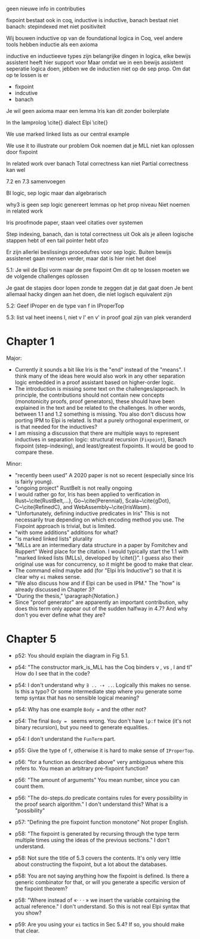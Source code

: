 geen nieuwe info in contributies

fixpoint bestaat ook in coq, inductive is inductive, banach bestaat niet
banach: stepindexed met niet positiviteit

Wij bouwen inductive op van de foundational logica in Coq, veel andere tools hebben inductie als een axioma

inductive en inductieeve types zijn belangrijke dingen in logica, elke bewijs assistent heeft hier support voor
Maar omdat we in een bewijs assistent seperatie logica doen, jebben we de inductien niet op de sep prop. Om dat op te lossen is er

- fixpoint
- indcutive
- banach

Je wil geen axioma maar een lemma
Iris kan dit zonder boilerplate

In the lamprolog \cite{} dialect Elpi \cite{}

We use marked linked lists as our central example

We use it to illustrate our problem
Ook noemen dat je MLL niet kan oplossen door fixpoint

In related work over banach
Total correctness kan niet
Partial correctness kan wel

7.2 en 7.3 samenvoegen

BI logic, sep logic maar dan algebrarisch

why3 is geen sep logic
genereert lemmas op het prop niveau
Niet noemen in related work

Iris proofmode paper, staan veel citaties over systemen

Step indexing, banach, dan is total correctness uit
Ook als je alleen logische stappen hebt of een tail pointer hebt ofzo

Er zijn allerlei beslissings procedufres voor sep logic.
Buiten bewijs assistenet gaan mensen verder, maar dat is hier niet het doel

5.1:
Je wil de Elpi vorm naar de pre fixpoint
Om dit op te lossen moeten we de volgende challenges oplossen

Je gaat de stapjes door lopen zonde te zeggen dat je dat gaat doen
Je bent allemaal hacky dingen aan het doen, die niet logisch equivalent zijn

5.2:
Geef IProper en de type van f in IProperTop

5.3:
list val heet ineens l, niet v
l' en v' in proof goal zijn van plek veranderd

# Chapter 1

Major:

- Currently it sounds a bit like Iris is the "end" instead of the "means". I think many of the ideas here would also work in any other separation logic embedded in a proof assistant based on higher-order logic.
- The introduction is missing some text on the challenges/approach. In principle, the contributions should not contain new concepts (monotonicity proofs, proof generators), these should have been explained in the text and be related to the challenges. In other words, between 1.1 and 1.2 something is missing. You also don't discuss how porting IPM to Elpi is related. Is that a purely orthogonal experiment, or is that needed for the inductives?
- I am missing a discussion that there are multiple ways to represent inductives in separation logic: structural recursion (`Fixpoint`), Banach fixpoint (step-indexing), and least/greatest fixpoints. It would be good to compare these.

Minor:

- "recently been used" A 2020 paper is not so recent (especially since Iris is fairly young).
- "ongoing project" RustBelt is not really ongoing
- I would rather go for, Iris has been applied to verification in Rust~\cite{RustBelt,...}, Go~\cite{Perennial}, Scala~\cite{gDot}, C~\cite{RefinedC}, and WebAssembly~\cite{IrisWasm}.
- "Unfortunately, defining inductive predicates in Iris" This is not necessarily true depending on which encoding method you use. The Fixpoint approach is trivial, but is limited.
- "with some additions" additions for what?
- "is marked linked lists" plurality
- "MLLs are an intermediary data structure in a paper by Fomitchev and Ruppert" Weird place for the citation. I would typically start the 1.1 with "marked linked lists (MLLs), developed by \citet{}". I guess also their original use was for concurrency, so it might be good to make that clear.
- The command eiInd maybe add (for "Elpi Iris Inductive") so that it is clear why `ei` makes sense.
- "We also discuss how and if Elpi can be used in IPM." The "how" is already discussed in Chapter 3?
- "During the thesis," \paragraph{Notation.}
- Since "proof generator" are apparently an important contribution, why does this term only appear out of the sudden halfway in 4.7? And why don't you ever define what they are?

# Chapter 5

- p52: You should explain the diagram in Fig 5.1.

- p54: "The constructor mark_is_MLL has the Coq binders v , vs , l and tl" How do I see that in the code?
- p54: I don't understand why `∃ .. -∗ ..`. Logically this makes no sense. Is this a typo? Or some intermediate step where you generate some temp syntax that has no sensible logical meaning?
- p54: Why has one example `Body =` and the other not?
- p54: The final `Body = ` seems wrong. You don't have `lp:f` twice (it's not binary recursion), but you need to generate equalities.
- p54: I don't understand the `FunTerm` part.

- p55: Give the type of `f`, otherwise it is hard to make sense of `IProperTop`.
- p56: "for a function as described above" very ambiguous where this refers to. You mean an arbitrary pre-fixpoint function?
- p56: "The amount of arguments" You mean number, since you can count them.
- p56: "The do-steps.do predicate contains rules for every possibility in the proof search algorithm." I don't understand this? What is a "possibility"
- p57: "Defining the pre fixpoint function monotone" Not proper English.

- p58: "The fixpoint is generated by recursing through the type term multiple times using the ideas of the previous sections." I don't understand.
- p58: Not sure the title of 5.3 covers the contents. It's only very little about constructing the fixpoint, but a lot about the databases.
- p58: You are not saying anything how the fixpoint is defined. Is there a generic combinator for that, or will you generate a specific version of the fixpoint theorem?
- p58: "Where instead of «· · · » we insert the variable containing the actual reference." I don't understand. So this is not real Elpi syntax that you show?

- p59: Are you using your `ei` tactics in Sec 5.4? If so, you should make that clear.
